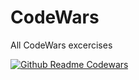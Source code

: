 # CodeWars
All CodeWars excercises

[![Github Readme Codewars](https://codewars-stats-ignacio-cuadra.vercel.app/?username=shantais&theme=dark)](https://github.com/ignacio-cuadra/github-readme-codewars)
